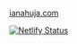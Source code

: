 [ianahuja.com](https://ianahuja.com)

[![Netlify Status](https://api.netlify.com/api/v1/badges/53fe63db-ab88-4408-9431-c9de920776eb/deploy-status)](https://app.netlify.com/sites/ianahuja/deploys)